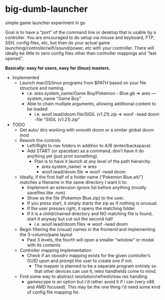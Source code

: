 # big-dumb-launcher
simple game launcher experiment in go

Goal is to have a “port” of the command line or desktop that is usable by a controller. You are encouraged to do setup via mouse and keyboard, FTP, SSH, config files, etc, but then do your actual game launching/controller/wifi/sound/power, etc with your controller. There will ideally be little to zero config files other than controller mappings and “last opened”.

**Basically: easy for users, easy for (linux) masters.**

* Implemented
    * Launch macOS/linux programs from $PATH based on your file structure and naming.
        * i.e. ares.system_name/Game Boy/Pokemon - Blue.gb => ares —system_name “Game Boy” 
        * Able to chain multiple arguments, allowing additional content to be loaded
            * i.e. woof.iwad/doom.file/SIGIL (v1.21).zip => woof -iwad doom -file “SIGIL (v1.21).zip”
* TODO
    * Get auto/ dirs working with smooth doom or a similar global doom mod
    * Rework the controls
        * Left/Right to nav folders in addition to A/B (enter/backspace)
        * Add START (or spacebar) as a command, don’t have it do anything yet (just print something).
            * Plan is to have it launch at any level of the path hierarchy.
                * ares.system_name/ => ares
                * woof.iwad/doom.file => woof -iwad doom
    * Ideally, if the first half of a folder name (“Pokemon Blue.alt/”) matches a filename  in the same directory I want it to:
        * Implement an extension ignore list before anything (mostly savefiles like .rom) 
        * Show as the file (Pokemon Blue.zip) to the user.
        * If you press start, it simply starts the zip as if nothing is unusual.
        * If the user presses right, it opens the matching folder
        * If it is a child/chained directory and NO matching file is found, start it anyway but cut out the second half
            * i.e. woof.iwad/doom.files => woof -iwad doom 
    * Begin filtering the (visual) names in the frontend and implementing the 3-column/pane layout
        * Past 3 levels, the fourth will open a smaller “window” or modal with its contents
    * Controller mapping implementation
        * Check if an xboxdrv mapping exists for the given controller’s GUID upon and prompt the user to create one if not.
            * The mapper is planned to be a separate program entirely so that other devices can use it, retro handhelds come to mind.
    * Find some way to abstract resolution/refresh/max res handling
        * gamescope is an option but i'd rather avoid it if i can (very x86 and AMD focused). This may be the one thing i'd need some kind of config file mapping for.
